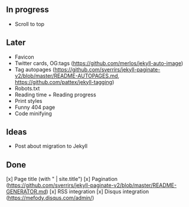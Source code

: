 ## In progress
- Scroll to top


## Later
- Favicon
- Twitter cards, OG:tags (https://github.com/merlos/jekyll-auto-image)
- Tag autopages (https://github.com/sverrirs/jekyll-paginate-v2/blob/master/README-AUTOPAGES.md, https://github.com/pattex/jekyll-tagging)
- Robots.txt
- Reading time + Reading progress
- Print styles
- Funny 404 page
- Code minifying


## Ideas
- Post about migration to Jekyll


## Done
[x] Page title (with " | site.title")
[x] Pagination (https://github.com/sverrirs/jekyll-paginate-v2/blob/master/README-GENERATOR.md)
[x] RSS integration
[x] Disqus integration (https://mefody.disqus.com/admin/)
